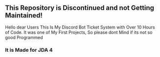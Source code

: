 ## This Repository is Discontinued and not Getting Maintained! ##

Hello dear Users This Is My Discord Bot Ticket System with Over 10 Hours of Code. It was one of My First Projects, So please dont Mind if its not so good Programmed

### It is Made for JDA 4 ##
